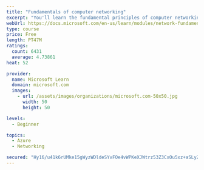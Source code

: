 ```yaml
---
title: "Fundamentals of computer networking"
excerpt: "You'll learn the fundamental principles of computer networking to prepare you for the Azure admin and developer learning paths."
webUrl: https://docs.microsoft.com/en-us/learn/modules/network-fundamentals/
type: course
price: Free
length: PT47M
ratings:
  count: 6431
  average: 4.73861
heat: 52

provider:
  name: Microsoft Learn
  domain: microsoft.com
  images:
    - url: /assets/images/organizations/microsoft.com-50x50.jpg
      width: 50
      height: 50

levels:
  - Beginner

topics:
  - Azure
  - Networking

secured: "Hy16/u41k6rUMke15gWyzWDldeSYvFOe4vWPKeXJWtrz53Z3CxOu5xz+aSLyZO9UWvSCu4bY6O7cTq3TW4He9E/FoTv5kPuE2W+YV6rO5Cf7V6BsJiwSdFk7pxJxPQverAXpdI8UyhBGE/biYOCcPoSItO+Gmw8VmnTd5xdNEDLxhV2pBj6SKsp2AexEIx0u5oK6EPcibT3Yoem6yVjRa2NEbOoZw9yBWcdSFpxffu0jET3z6Foc3EvskorqgbrZnWvFe/noVYHVxKanjbalNQk5oo5dzTbgZOc01WUvK2S9BZ1/OHCEvyAC1uqQZfk+SqVvhLwY03tQ7noCC8BzrWCBfMdgmh/oNBcRir9Ru+YzGgaZ7oBvO5ggmRA/27F3ydKH4TO2hygsJJmh4wmF3ncOf6hz/HSn5sFaKfynoJA=;Zoer1Y0kXQyJdk74qQGeXQ=="
---
```


